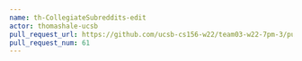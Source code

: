 ```yaml
---
name: th-CollegiateSubreddits-edit
actor: thomashale-ucsb
pull_request_url: https://github.com/ucsb-cs156-w22/team03-w22-7pm-3/pull/61
pull_request_num: 61
---
```

